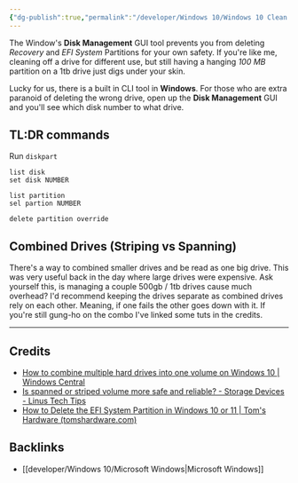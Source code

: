 ```yaml
---
{"dg-publish":true,"permalink":"/developer/Windows 10/Windows 10 Clean Drive of Recovery and EFI System Partitions/"}
---
```


The Window's **Disk Management** GUI tool prevents you from deleting *Recovery* and *EFI System* Partitions for your own safety. If you're like me, cleaning off a drive for different use, but still having a hanging *100 MB* partition on a 1tb drive just digs under your skin.

Lucky for us, there is a built in CLI tool in **Windows**. For those who are extra paranoid of deleting the wrong drive, open up the **Disk Management** GUI and you'll see which disk number to what drive.  

## TL:DR commands

Run `diskpart`

```shell
list disk
set disk NUMBER

list partition
sel partion NUMBER

delete partition override
```

## Combined Drives (Striping vs Spanning)

There's a way to combined smaller drives and be read as one big drive. This was very useful back in the day where large drives were expensive. Ask yourself this, is managing a couple 500gb / 1tb drives cause much overhead? I'd recommend keeping the drives separate as combined drives rely on each other. Meaning, if one fails the other goes down with it. If you're still gung-ho on the combo I've linked some tuts in the credits.  

---
## Credits
- [How to combine multiple hard drives into one volume on Windows 10 | Windows Central](https://www.windowscentral.com/how-create-one-large-volume-using-multiple-hard-drives-windows-10)
- [Is spanned or striped volume more safe and reliable? - Storage Devices - Linus Tech Tips](https://linustechtips.com/topic/1369788-is-spanned-or-striped-volume-more-safe-and-reliable/)
- [How to Delete the EFI System Partition in Windows 10 or 11 | Tom's Hardware (tomshardware.com) ](https://www.tomshardware.com/how-to/delete-efi-system-partition-windows)

## Backlinks
- [[developer/Windows 10/Microsoft Windows\|Microsoft Windows]]